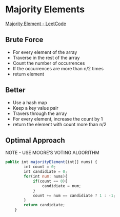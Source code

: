 # Majority Elements

[Majority Element - LeetCode](https://leetcode.com/problems/majority-element)

## Brute Force

- For every element of the array
- Traverse in the rest of the array
- Count the number of occurrences
- If the occurrences are more than n/2 times
- return element

## Better

- Use a hash map
- Keep a key value pair
- Travers through the array
- For every element, increase the count by 1
- return the element with count more than n/2

## Optimal Approach

NOTE - USE  MOORE’S VOTING ALGORITHM 

```jsx
public int majorityElement(int[] nums) {
        int count = 0;
        int candidiate = 0;
        for(int num: nums){
            if(count == 0){
                candidiate = num;
            }
            count += num == candidiate ? 1 : -1;
        }
        return candidiate;
    }
```